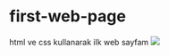 # first-web-page

html ve css kullanarak ilk web sayfam
<img src=
_C__Users_User_Desktop_movie-app-kurs%20uygulamalar%C4%B1%20ve%20html%20ders%20notlar%C4%B1_uygulama-7-son-web-sayfas%C4%B1_index.html>
